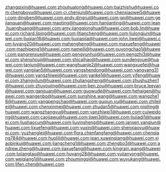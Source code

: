 zhangqixin@huawei.com;zhouhualong@huawei.com;baizhishu@huawei.com;chengboyu@huawei.com;cj.chenjun@huawei.com;chenxiaowei5@huawei.com;dingben@huawei.com;andy.dingrui@huawei.com;gp@huawei.com;gejianquan@huawei.com;maoting@huawei.com;hanjianting@huawei.com;jean.huanghuang@huawei.com;amy.jiangqionghua@huawei.com;bob.lin@huawei.com;richard.liping@huawei.com;litiancheng@huawei.com;liulongjun@huawei.com;liuqian16@huawei.com;liuxiaojia@huawei.com;john.liwei@huawei.com;luyang20@huawei.com;mahengheng@huawei.com;maxuefeng@huawei.com;mazhipeng1@huawei.com;nameili@huawei.com;ouyongchao1@huawei.com;pangrenxue@huawei.com;pengyunhui@huawei.com;pengzhi3@huawei.com;shenshouji@huawei.com;shicaihao@huawei.com;sundengyue@huawei.com;tanjun@huawei.com;wanghuanle2@huawei.com;wangxuefei@huawei.com;yangjian5@huawei.com;yangshendong@huawei.com;yangyang31@huawei.com;yangzhiwei@huawei.com;yanke1@huawei.com;yifeng@huawei.com;zhangyilun@huawei.com;zhuliangsheng@huawei.com;zhushuzhen1@huawei.com;zhuyoujing@huawei.com;ben.zou@huawei.com;bruce.leeyan@huawei.com;ganquan@huawei.com;guowude@huawei.com;hehaigen@huawei.com;wangenbo@huawei.com;sunshine.wang@huawei.com;wangzhe18@huawei.com;yangpengchao@huawei.com;guojun.yu@huawei.com;zhileilei@huawei.com;chenxinmei@huawei.com;zhudan5@huawei.com;niqiling@huawei.com;wangzhangyu@huawei.com;yanzhiwei1@huawei.com;cuiweidong@huawei.com;caojiawu@huawei.com;jiwei3@huawei.com;liujiadi1@huawei.com;liushaocun@huawei.com;liuyinsheng@huawei.com;jansen.yangjun@huawei.com;lixuefeng@huawei.com;yuxin@huawei.com;shenxiaoyu@huawei.com;;yuzhanglei@huawei.com;flora.chenfangfang@huawei.com;chenqiang784@huawei.com;huolili@huawei.com;jean.xuwenqiang@huawei.com;xiaobinkui@huawei.com;liangcheng1@huawei.com;zhengbo3@huawei.com;andrew.zheng@huawei.com;jiaxuefang@huawei.com;kingrain.wang@huawei.com;lujiangtao@huawei.com;huyang28@huawei.com;yujianyong@huawei.com;weiqiang1@huawei.com;zhoumingqi@huawei.com;wuyukang@huawei.com;lifen.chen@huawei.com

